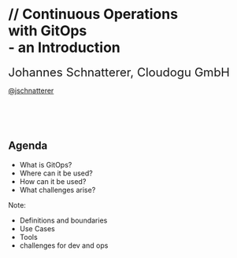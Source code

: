 <!-- .slide: style="text-align: center !important;"  -->
<!-- .slide: data-background-image="images/title.svg"  -->
<font size="100"><i class="fab fa-git-alt" style="color: #F05133"></i>&nbsp;<i class="fas fa-sync"></i></font>
<img data-src="images/k8s_logo.svg" width="5%;" />

<h1  class="title">
    <span class="title-accent">//</span> 
    Continuous Operations <br/> with GitOps<br/> - an Introduction
</h1>

<font size="5">Johannes Schnatterer, Cloudogu GmbH</font>
<p class="printOnly">
    <a href='https://twitter.com/jschnatterer' class="social" target="_blank">
        <i class='fab fa-twitter'></i>
        @jschnatterer
    </a>
</p>

<div class="title-version">
<!--VERSION-->
</div>

<p class="state-background" style="font-size: 0.9em">
    <a href="pdf/Continuous Operations with GitOps – an Introduction.pdf">
       <i class="far fa-file-pdf"></i>
</a></p>

<a class="state-background" href="https://cloudogu.github.io/gitops-talks/"><img data-src="images/qr-slides.png" width="15%"/></a>

<br/>
<br/>




## Agenda

- What is GitOps?
- Where can it be used?
- How can it be used? 
- What challenges arise?

Note:

- Definitions and boundaries
- Use Cases
- Tools
- challenges for dev and ops